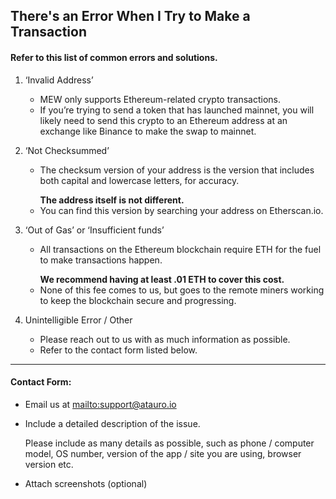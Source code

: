 ## There's an Error When I Try to Make a Transaction

#### Refer to this list of common errors and solutions.

1. ‘Invalid Address’

   * MEW only supports Ethereum-related crypto transactions.
   * If you’re trying to send a token that has launched mainnet, you will likely need to send this crypto to an Ethereum address at an exchange like Binance to make the swap to mainnet.

2. ‘Not Checksummed’

   * <p>The checksum version of your address is the version that includes both capital and lowercase letters, for accuracy.</p>
     <strong>The address itself is not different.</strong>
   * You can find this version by searching your address on Etherscan.io.

3. ‘Out of Gas’ or ‘Insufficient funds’

   * <p>All transactions on the Ethereum blockchain require ETH for the fuel to make transactions happen.</p>
     <strong>We recommend having at least .01 ETH to cover this cost.</strong>
   * None of this fee comes to us, but goes to the remote miners working to keep the blockchain secure and progressing.

4. Unintelligible Error / Other

   * Please reach out to us with as much information as possible.
   * Refer to the contact form listed below.

***

#### Contact Form:

* Email us at <mailto:support@atauro.io>

* <p>Include a detailed description of the issue.</p>
  <note>Please include as many details as possible, such as phone / computer model, OS number, version of the app / site you are using, browser version etc.</note>

* Attach screenshots (optional)
